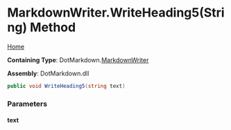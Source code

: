<a name="_top"></a>

# MarkdownWriter\.WriteHeading5\(String\) Method

[Home](../../../README.md#_top)

**Containing Type**: DotMarkdown\.[MarkdownWriter](../README.md#_top)

**Assembly**: DotMarkdown\.dll

```csharp
public void WriteHeading5(string text)
```

### Parameters

#### text

